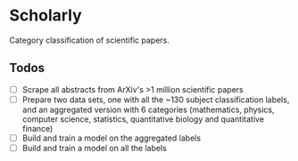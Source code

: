 # Scholarly
Category classification of scientific papers.

## Todos

- [ ] Scrape all abstracts from ArXiv's >1 million scientific papers
- [ ] Prepare two data sets, one with all the ~130 subject classification labels, and an aggregated version with 6 categories (mathematics, physics, computer science, statistics, quantitative biology and quantitative finance)
- [ ] Build and train a model on the aggregated labels
- [ ] Build and train a model on all the labels
